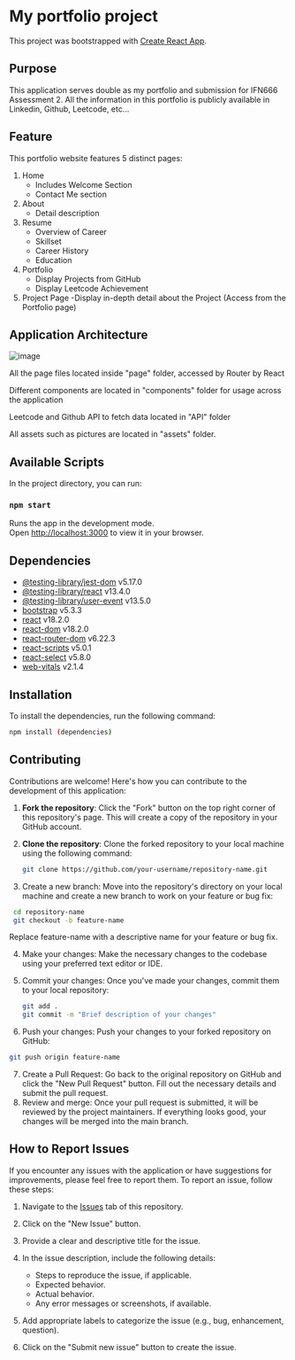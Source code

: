 # My portfolio project

This project was bootstrapped with [Create React App](https://github.com/facebook/create-react-app).

## Purpose

This application serves double as my portfolio and submission for IFN666 Assessment 2. All the information in this portfolio is publicly available in Linkedin, Github, Leetcode, etc...

## Feature

This portfolio website features 5 distinct pages:
1. Home
   - Includes Welcome Section
   - Contact Me section
2. About
   - Detail description
3. Resume
   - Overview of Career
   - Skillset
   - Career History
   - Education
4. Portfolio
   - Display Projects from GitHub
   - Display Leetcode Achievement
5. Project Page
   -Display in-depth detail about the Project (Access from the Portfolio page)

## Application Architecture

![image](https://github.com/ngphl/portfolio/assets/72726562/64b86096-566b-4aea-9b97-fc75a5a20cb4)

All the page files located inside "page" folder, accessed by Router by React

Different components are located in "components" folder for usage across the application

Leetcode and Github API to fetch data located in "API" folder

All assets such as pictures are located in "assets" folder.

## Available Scripts

In the project directory, you can run:

### `npm start`

Runs the app in the development mode.\
Open [http://localhost:3000](http://localhost:3000) to view it in your browser.

## Dependencies

- [@testing-library/jest-dom](https://www.npmjs.com/package/@testing-library/jest-dom) v5.17.0
- [@testing-library/react](https://www.npmjs.com/package/@testing-library/react) v13.4.0
- [@testing-library/user-event](https://www.npmjs.com/package/@testing-library/user-event) v13.5.0
- [bootstrap](https://www.npmjs.com/package/bootstrap) v5.3.3
- [react](https://www.npmjs.com/package/react) v18.2.0
- [react-dom](https://www.npmjs.com/package/react-dom) v18.2.0
- [react-router-dom](https://www.npmjs.com/package/react-router-dom) v6.22.3
- [react-scripts](https://www.npmjs.com/package/react-scripts) v5.0.1
- [react-select](https://www.npmjs.com/package/react-select) v5.8.0
- [web-vitals](https://www.npmjs.com/package/web-vitals) v2.1.4

## Installation

To install the dependencies, run the following command:

```bash
npm install (dependencies)
```

## Contributing

Contributions are welcome! Here's how you can contribute to the development of this application:

1. **Fork the repository**: Click the "Fork" button on the top right corner of this repository's page. This will create a copy of the repository in your GitHub account.

2. **Clone the repository**: Clone the forked repository to your local machine using the following command:

   ```bash
   git clone https://github.com/your-username/repository-name.git

3. Create a new branch: Move into the repository's directory on your local machine and create a new branch to work on your feature or bug fix:

  ```bash
   cd repository-name
   git checkout -b feature-name
  ```
Replace feature-name with a descriptive name for your feature or bug fix.

4. Make your changes: Make the necessary changes to the codebase using your preferred text editor or IDE.
  
5. Commit your changes: Once you've made your changes, commit them to your local repository:

   ```bash
   git add .
   git commit -m "Brief description of your changes"
   ```
   
 6. Push your changes: Push your changes to your forked repository on GitHub:
  ```bash
  git push origin feature-name
  ```
7. Create a Pull Request: Go back to the original repository on GitHub and click the "New Pull Request" button. Fill out the necessary details and submit the pull request.
8. Review and merge: Once your pull request is submitted, it will be reviewed by the project maintainers. If everything looks good, your changes will be merged into the main branch.

## How to Report Issues

If you encounter any issues with the application or have suggestions for improvements, please feel free to report them. To report an issue, follow these steps:

1. Navigate to the [Issues](https://github.com/yourusername/yourrepositoryname/issues) tab of this repository.

2. Click on the "New Issue" button.

3. Provide a clear and descriptive title for the issue.

4. In the issue description, include the following details:
   - Steps to reproduce the issue, if applicable.
   - Expected behavior.
   - Actual behavior.
   - Any error messages or screenshots, if available.

5. Add appropriate labels to categorize the issue (e.g., bug, enhancement, question).

6. Click on the "Submit new issue" button to create the issue.

